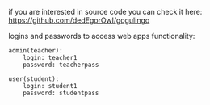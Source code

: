 if you are interested in source code you can check it here:
https://github.com/dedEgorOwl/gogulingo


logins and passwords to access web apps functionality:

    admin(teacher):
        login: teacher1
        password: teacherpass

    user(student):
        login: student1
        password: studentpass